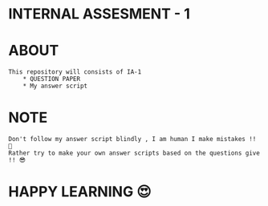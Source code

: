 # INTERNAL ASSESMENT - 1

# ABOUT

	This repository will consists of IA-1 
		* QUESTION PAPER
		* My answer script

# NOTE 
	Don't follow my answer script blindly , I am human I make mistakes !! 🙂
	Rather try to make your own answer scripts based on the questions give !! 😎

# HAPPY LEARNING 😍
